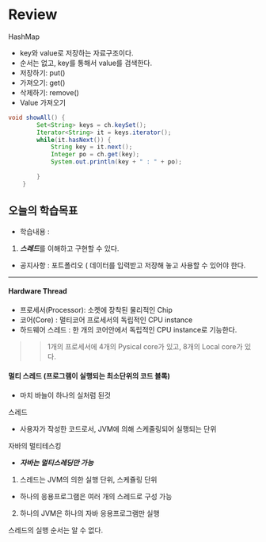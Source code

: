 # Review
HashMap
- key와 value로 저장하는 자료구조이다.
- 순서는 없고, key를 통해서 value를 검색한다.
- 저장하기: put()
- 가져오기: get()
- 삭제하기: remove()
- Value 가져오기
```java
void showAll() {
		Set<String> keys = ch.keySet();
		Iterator<String> it = keys.iterator();
		while(it.hasNext()) {
			String key = it.next();
			Integer po = ch.get(key);
			System.out.println(key + " : " + po);
			
		}
	}
```

## 오늘의 학습목표
- 학습내용 :
1) ***스레드***를 이해하고 구현할 수 있다.

- 공지사항 : 포트폴리오 ( 데이터를 입력받고 저장해 놓고 사용할 수 있어야 한다.

---------------------------------------------------------------------------------------------------------------------

#### Hardware Thread
- 프로세서(Processor): 소켓에 장착된 물리적인 Chip
- 코어(Core) : 멀티코어 프로세서의 독립적인 CPU instance
- 하드웨어 스레드 : 한 개의 코어안에서 독립적인 CPU instance로 기능한다.
>> 1개의 프로세서에 4개의 Pysical core가 있고, 8개의 Local core가 있다.

#### 멀티 스레드 (프로그램이 실행되는 최소단위의 코드 블록)
- 마치 바늘이 하나의 실처럼 된것

스레드
- 사용자가 작성한 코드로서, JVM에 의해 스케줄링되어 실행되는 단위

자바의 멀티테스킹
- ***자바는 멀티스레딩만 가능***
1) 스레드는 JVM의 의한 실행 단위, 스케쥴링 단위
- 하나의 응용프로그램은 여러 개의 스레드로 구성 가능

2) 하나의 JVM은 하나의 자바 응용프로그램만 실행

스레드의 실행 순서는 알 수 없다.


























